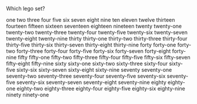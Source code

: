 Which lego set?

one
two
three
four
five
six
seven
eight
nine
ten
eleven
twelve
thirteen
fourteen
fifteen
sixteen
seventeen
eighteen
nineteen
twenty
twenty-one
twenty-two
twenty-three
twenty-four
twenty-five
twenty-six
twenty-seven
twenty-eight
twenty-nine
thirty
thirty-one
thirty-two
thirty-three
thirty-four
thirty-five
thirty-six
thirty-seven
thirty-eight
thirty-nine
forty
forty-one
forty-two
forty-three
forty-four
forty-five
forty-six
forty-seven
forty-eight
forty-nine
fifty
fifty-one
fifty-two
fifty-three
fifty-four
fifty-five
fifty-six
fifty-seven
fifty-eight
fifty-nine
sixty
sixty-one
sixty-two
sixty-three
sixty-four
sixty-five
sixty-six
sixty-seven
sixty-eight
sixty-nine
seventy
seventy-one
seventy-two
seventy-three
seventy-four
seventy-five
seventy-six
seventy-five
seventy-six
seventy-seven
seventy-eight
seventy-nine
eighty
eighty-one
eighty-two
eighty-three
eighty-four
eighty-five
eighty-six
eighty-nine
ninety
ninety-one
